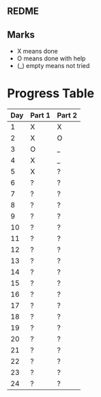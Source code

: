 ## REDME

## Marks

- X means done
- O means done with help
- (_) empty means not tried

# Progress Table

| Day | Part 1 | Part 2 |
|-----|--------|--------|
| 1   | X      | X      |
| 2   | X      | O      |
| 3   | O      | _      |
| 4   | X      | _      |
| 5   | X      | ?      |
| 6   | ?      | ?      |
| 7   | ?      | ?      |
| 8   | ?      | ?      |
| 9   | ?      | ?      |
| 10  | ?      | ?      |
| 11  | ?      | ?      |
| 12  | ?      | ?      |
| 13  | ?      | ?      |
| 14  | ?      | ?      |
| 15  | ?      | ?      |
| 16  | ?      | ?      |
| 17  | ?      | ?      |
| 18  | ?      | ?      |
| 19  | ?      | ?      |
| 20  | ?      | ?      |
| 21  | ?      | ?      |
| 22  | ?      | ?      |
| 23  | ?      | ?      |
| 24  | ?      | ?      |